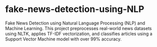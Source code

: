 # fake-news-detection-using-NLP
Fake News Detection using Natural Language Processing (NLP) and Machine Learning. This project preprocesses real-world news datasets using NLTK, applies TF-IDF vectorization, and classifies articles using a Support Vector Machine model with over 99% accuracy.
